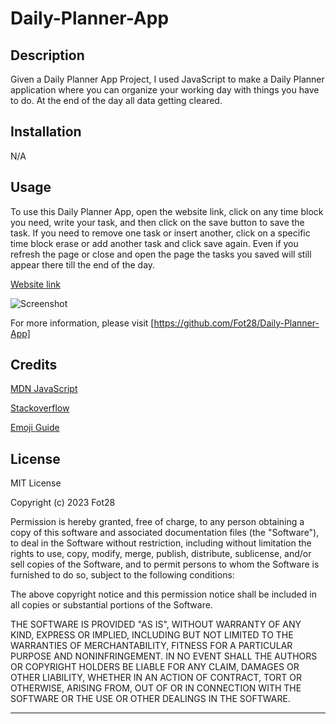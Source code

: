 # Daily-Planner-App

## Description

Given a Daily Planner App Project, I used JavaScript to make a Daily Planner application where you can organize your working day with things you have to do. At the end of the day all data getting cleared.

## Installation

N/A

## Usage

To use this Daily Planner App, open the website link, click on any time block you need, write your task, and then click on the save button to save the task. If you need to remove one task or insert another, click on a specific time block erase or add another task and click save again. Even if you refresh the page or close and open the page the tasks you saved will still appear there till the end of the day.

[Website link](https://fot28.github.io/Daily-Planner-App/)

![Screenshot](./images/screenshot.gif)

For more information, please visit [https://github.com/Fot28/Daily-Planner-App]

## Credits

[MDN JavaScript](https://developer.mozilla.org/en-US/docs/Web/JavaScript)

[Stackoverflow](https://stackoverflow.com/)

[Emoji Guide](https://emojiguide.com/)

## License

MIT License

Copyright (c) 2023 Fot28

Permission is hereby granted, free of charge, to any person obtaining a copy
of this software and associated documentation files (the "Software"), to deal
in the Software without restriction, including without limitation the rights
to use, copy, modify, merge, publish, distribute, sublicense, and/or sell
copies of the Software, and to permit persons to whom the Software is
furnished to do so, subject to the following conditions:

The above copyright notice and this permission notice shall be included in all
copies or substantial portions of the Software.

THE SOFTWARE IS PROVIDED "AS IS", WITHOUT WARRANTY OF ANY KIND, EXPRESS OR
IMPLIED, INCLUDING BUT NOT LIMITED TO THE WARRANTIES OF MERCHANTABILITY,
FITNESS FOR A PARTICULAR PURPOSE AND NONINFRINGEMENT. IN NO EVENT SHALL THE
AUTHORS OR COPYRIGHT HOLDERS BE LIABLE FOR ANY CLAIM, DAMAGES OR OTHER
LIABILITY, WHETHER IN AN ACTION OF CONTRACT, TORT OR OTHERWISE, ARISING FROM,
OUT OF OR IN CONNECTION WITH THE SOFTWARE OR THE USE OR OTHER DEALINGS IN THE
SOFTWARE.

---
